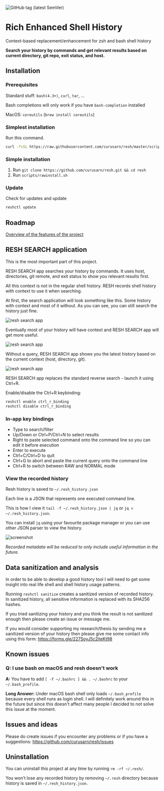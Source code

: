 
![GitHub tag (latest SemVer)](https://img.shields.io/github/v/tag/curusarn/resh?sort=semver)

# Rich Enhanced Shell History

Context-based replacement/enhancement for zsh and bash shell history
<!-- Contextual shell history -->
<!-- Contextual bash history -->
<!-- Contextual zsh history -->
<!-- Context-based shell history -->
<!-- Context-based bash history -->
<!-- Context-based zsh history -->
<!-- Better shell history -->
<!-- Better bash history -->
<!-- Better zsh history -->
<!-- PWD Directory -->

**Search your history by commands and get relevant results based on current directory, git repo, exit status, and host.**

## Installation

### Prerequisites

Standard stuff: `bash(4.3+)`, `curl`, `tar`, ...

Bash completions will only work if you have `bash-completion` installed

MacOS: `coreutils` (`brew install coreutils`)

### Simplest installation

Run this command.

```sh
curl -fsSL https://raw.githubusercontent.com/curusarn/resh/master/scripts/rawinstall.sh | bash
```

### Simple installation

1. Run `git clone https://github.com/curusarn/resh.git && cd resh`
2. Run `scripts/rawinstall.sh`

### Update

Check for updates and update

```sh
reshctl update
```

## Roadmap

[Overview of the features of the project](./roadmap.md)

## RESH SEARCH application

This is the most important part of this project.

RESH SEARCH app searches your history by commands. It uses host, directories, git remote, and exit status to show you relevant results first.  

All this context is not in the regular shell history. RESH records shell history with context to use it when searching.

At first, the search application will look something like this. Some history with context and most of it without. As you can see, you can still search the history just fine.

![resh search app](img/screen-resh-cli-v2-7-init.png)

Eventually most of your history will have context and RESH SEARCH app will get more useful.

![resh search app](img/screen-resh-cli-v2-7.png)

Without a query, RESH SEARCH app shows you the latest history based on the current context (host, directory, git).

![resh search app](img/screen-resh-cli-v2-7-no-query.png)

RESH SEARCH app replaces the standard reverse search - launch it using Ctrl+R.

Enable/disable the Ctrl+R keybinding:

```sh
reshctl enable ctrl_r_binding
reshctl disable ctrl_r_binding
```

### In-app key bindings

- Type to search/filter
- Up/Down or Ctrl+P/Ctrl+N to select results
- Right to paste selected command onto the command line so you can edit it before execution
- Enter to execute
- Ctrl+C/Ctrl+D to quit
- Ctrl+G to abort and paste the current query onto the command line
- Ctrl+R to switch between RAW and NORMAL mode

### View the recorded history

Resh history is saved to `~/.resh_history.json`

Each line is a JSON that represents one executed command line.

This is how I view it `tail -f ~/.resh_history.json | jq` or `jq < ~/.resh_history.json`.  

You can install `jq` using your favourite package manager or you can use other JSON parser to view the history.

![screenshot](img/screen.png)

*Recorded metadata will be reduced to only include useful information in the future.*

## Data sanitization and analysis

In order to be able to develop a good history tool I will need to get some insight into real life shell and shell history usage patterns.

Running `reshctl sanitize` creates a sanitized version of recorded history.  
In sanitized history, all sensitive information is replaced with its SHA256 hashes.

If you tried sanitizing your history and you think the result is not sanitized enough then please create an issue or message me.

If you would consider supporting my research/thesis by sending me a sanitized version of your history then please give me some contact info using this form: https://forms.gle/227SoyJ5c2iteKt98

## Known issues

### Q: I use bash on macOS and resh doesn't work

**A:** You have to add `[ -f ~/.bashrc ] && . ~/.bashrc` to your `~/.bash_profile`.  

**Long Answer:** Under macOS bash shell only loads `~/.bash_profile` because every shell runs as login shell. I will definitely work around this in the future but since this doesn't affect many people I decided to not solve this issue at the moment.

## Issues and ideas

Please do create issues if you encounter any problems or if you have a suggestions: https://github.com/curusarn/resh/issues

## Uninstallation

You can uninstall this project at any time by running `rm -rf ~/.resh/`.

You won't lose any recorded history by removing `~/.resh` directory because history is saved in `~/.resh_history.json`.

